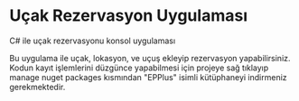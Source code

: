 # Uçak Rezervasyon Uygulaması
C# ile uçak rezervasyonu konsol uygulaması

Bu uygulama ile uçak, lokasyon, ve uçuş ekleyip rezervasyon yapabilirsiniz.
Kodun kayıt işlemlerini düzgünce yapabilmesi için projeye sağ tıklayıp manage nuget packages kısmından "EPPlus" isimli kütüphaneyi indirmeniz gerekmektedir.
